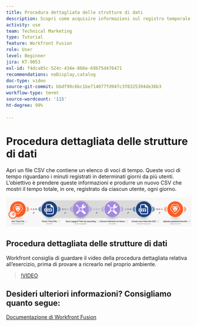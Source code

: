 ```yaml
---
title: Procedura dettagliata delle strutture di dati
description: Scopri come acquisire informazioni sul registro temporale da un file, trasformarlo e produrre un nuovo file con i dati trasformati in  [!DNL Adobe Workfront Fusion].
activity: use
team: Technical Marketing
type: Tutorial
feature: Workfront Fusion
role: User
level: Beginner
jira: KT-9053
exl-id: f4dca85c-524c-434e-866e-69b75d476471
recommendations: noDisplay,catalog
doc-type: video
source-git-commit: bbdf99c6bc1be714077fd94fc3f8325394de36b3
workflow-type: tm+mt
source-wordcount: '115'
ht-degree: 99%

---
```


# Procedura dettagliata delle strutture di dati

Apri un file CSV che contiene un elenco di voci di tempo. Queste voci di tempo riguardano i minuti registrati in determinati giorni da più utenti. L’obiettivo è prendere queste informazioni e produrre un nuovo CSV che mostri il tempo totale, in ore, registrato da ciascun utente, ogni giorno.

![Immagine di uno scenario Fusion](assets/data-structures-and-data-stores-1.png)

## Procedura dettagliata delle strutture di dati

Workfront consiglia di guardare il video della procedura dettagliata relativa all’esercizio, prima di provare a ricrearlo nel proprio ambiente.

>[!VIDEO](https://video.tv.adobe.com/v/335294/?quality=12&learn=on&enablevpops=1)



## Desideri ulteriori informazioni? Consigliamo quanto segue:

[Documentazione di Workfront Fusion](https://experienceleague.adobe.com/en/docs/workfront-fusion/using/get-started-with-fusion/understand-workfront-fusion/workfront-fusion-overview)
